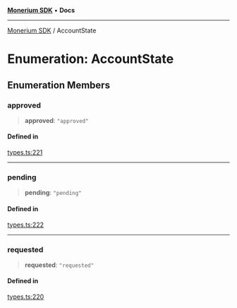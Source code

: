 [**Monerium SDK**](../README.md) • **Docs**

***

[Monerium SDK](../README.md) / AccountState

# Enumeration: AccountState

## Enumeration Members

### approved

> **approved**: `"approved"`

#### Defined in

[types.ts:221](https://github.com/monerium/js-monorepo/blob/4f2ccbbab3654810f24287d973126d95378140bb/packages/sdk/src/types.ts#L221)

***

### pending

> **pending**: `"pending"`

#### Defined in

[types.ts:222](https://github.com/monerium/js-monorepo/blob/4f2ccbbab3654810f24287d973126d95378140bb/packages/sdk/src/types.ts#L222)

***

### requested

> **requested**: `"requested"`

#### Defined in

[types.ts:220](https://github.com/monerium/js-monorepo/blob/4f2ccbbab3654810f24287d973126d95378140bb/packages/sdk/src/types.ts#L220)
